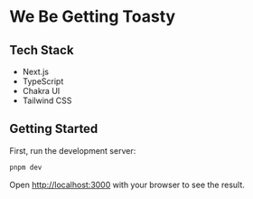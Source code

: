 # We Be Getting Toasty

## Tech Stack

- Next.js
- TypeScript
- Chakra UI
- Tailwind CSS

## Getting Started

First, run the development server:

```bash
pnpm dev
```

Open [http://localhost:3000](http://localhost:3000) with your browser to see the result.
